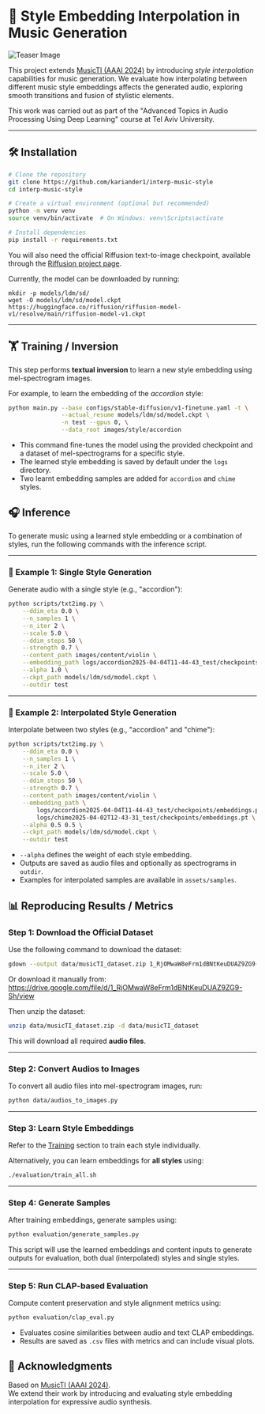 # 🎵 Style Embedding Interpolation in Music Generation

![Teaser Image](assets/teaser.jpg)

This project extends [MusicTI (AAAI 2024)](https://github.com/lsfhuihuiff/MusicTI_AAAI2024) by introducing *style interpolation* capabilities for music generation. We evaluate how interpolating between different music style embeddings affects the generated audio, exploring smooth transitions and fusion of stylistic elements.

This work was carried out as part of the "Advanced Topics in Audio Processing Using Deep Learning" course at Tel Aviv University.

---

## 🛠️ Installation

```bash
# Clone the repository
git clone https://github.com/kariander1/interp-music-style
cd interp-music-style

# Create a virtual environment (optional but recommended)
python -m venv venv
source venv/bin/activate  # On Windows: venv\Scripts\activate

# Install dependencies
pip install -r requirements.txt

```

You will also need the official Riffusion text-to-image checkpoint, available through the [Riffusion project page](https://github.com/riffusion/riffusion). 

Currently, the model can be downloaded by running:

```
mkdir -p models/ldm/sd/
wget -O models/ldm/sd/model.ckpt https://huggingface.co/riffusion/riffusion-model-v1/resolve/main/riffusion-model-v1.ckpt
```
---

## 🏋️ Training / Inversion

This step performs **textual inversion** to learn a new style embedding using mel-spectrogram images.

For example, to learn the embedding of the *accordion* style:

```bash
python main.py --base configs/stable-diffusion/v1-finetune.yaml -t \
               --actual_resume models/ldm/sd/model.ckpt \
               -n test --gpus 0, \
               --data_root images/style/accordion
```

- This command fine-tunes the model using the provided checkpoint and a dataset of mel-spectrograms for a specific style.
- The learned style embedding is saved by default under the `logs` directory.
- Two learnt embedding samples are added for `accordion` and `chime` styles.


## 🎧 Inference

To generate music using a learned style embedding or a combination of styles, run the following commands with the inference script.

---

### 🔹 Example 1: Single Style Generation

Generate audio with a single style (e.g., "accordion"):

```bash
python scripts/txt2img.py \
    --ddim_eta 0.0 \
    --n_samples 1 \
    --n_iter 2 \
    --scale 5.0 \
    --ddim_steps 50 \
    --strength 0.7 \
    --content_path images/content/violin \
    --embedding_path logs/accordion2025-04-04T11-44-43_test/checkpoints/embeddings.pt \
    --alpha 1.0 \
    --ckpt_path models/ldm/sd/model.ckpt \
    --outdir test
```

---

### 🔸 Example 2: Interpolated Style Generation

Interpolate between two styles (e.g., "accordion" and "chime"):

```bash
python scripts/txt2img.py \
    --ddim_eta 0.0 \
    --n_samples 1 \
    --n_iter 2 \
    --scale 5.0 \
    --ddim_steps 50 \
    --strength 0.7 \
    --content_path images/content/violin \
    --embedding_path \
        logs/accordion2025-04-04T11-44-43_test/checkpoints/embeddings.pt \
        logs/chime2025-04-02T12-43-31_test/checkpoints/embeddings.pt \
    --alpha 0.5 0.5 \
    --ckpt_path models/ldm/sd/model.ckpt \
    --outdir test
```

- `--alpha` defines the weight of each style embedding.
- Outputs are saved as audio files and optionally as spectrograms in `outdir`.
- Examples for interpolated samples are available in `assets/samples`.

## 📊 Reproducing Results / Metrics

### Step 1: Download the Official Dataset

Use the following command to download the dataset:
```bash
gdown --output data/musicTI_dataset.zip 1_RjOMwaW8eFrm1dBNtKeuDUAZ9ZG9-Sh2H
```

Or download it manually from:  
https://drive.google.com/file/d/1_RjOMwaW8eFrm1dBNtKeuDUAZ9ZG9-Sh/view

Then unzip the dataset:
```bash
unzip data/musicTI_dataset.zip -d data/musicTI_dataset
```

This will download all required **audio files**.

---

### Step 2: Convert Audios to Images

To convert all audio files into mel-spectrogram images, run:
```bash
python data/audios_to_images.py
```

---

### Step 3: Learn Style Embeddings

Refer to the [Training](#-training--inversion) section to train each style individually.

Alternatively, you can learn embeddings for **all styles** using:
```bash
./evaluation/train_all.sh
```

---

### Step 4: Generate Samples

After training embeddings, generate samples using:
```bash
python evaluation/generate_samples.py
```

This script will use the learned embeddings and content inputs to generate outputs for evaluation, both dual (interpolated) styles and single styles.

---

### Step 5: Run CLAP-based Evaluation

Compute content preservation and style alignment metrics using:
```bash
python evaluation/clap_eval.py
```

- Evaluates cosine similarities between audio and text CLAP embeddings.
- Results are saved as `.csv` files with metrics and can include visual plots.


## 📁 Acknowledgments

Based on [MusicTI (AAAI 2024)](https://github.com/lsfhuihuiff/MusicTI_AAAI2024).  
We extend their work by introducing and evaluating style embedding interpolation for expressive audio synthesis.
